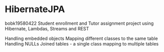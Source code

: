 # HibernateJPA
bobk19580422
Student enrollment and Tutor assignment project using Hibernate, Lambdas, Streams and REST

Handling embedded objects
Mapping different classes to the same table
Handling NULLs
Joined tables - a single class mapping to multiple tables
